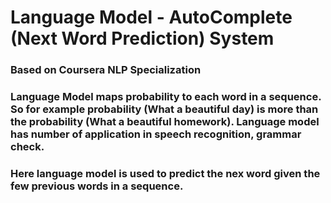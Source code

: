 # Language Model - AutoComplete (Next Word Prediction) System
### Based on Coursera NLP Specialization

### Language Model maps probability to each word in a sequence. So for example probability (What a beautiful day) is more than the probability (What a beautiful homework). Language model has number of application in speech recognition, grammar check. 

### Here language model is used to predict the nex word given the few previous words in a sequence.

